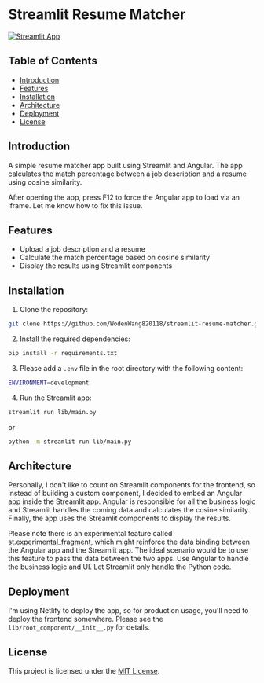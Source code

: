 # Streamlit Resume Matcher

[![Streamlit App](https://static.streamlit.io/badges/streamlit_badge_black_white.svg)](https://cosine-resume.streamlit.app/)

## Table of Contents

- [Introduction](#introduction)
- [Features](#features)
- [Installation](#installation)
- [Architecture](#architecture)
- [Deployment](#deployment)
- [License](#license)

## Introduction

A simple resume matcher app built using Streamlit and Angular. The app calculates the match percentage between a job description and a resume using cosine similarity.

After opening the app, press F12 to force the Angular app to load via an iframe. Let me know how to fix this issue.

## Features

- Upload a job description and a resume
- Calculate the match percentage based on cosine similarity
- Display the results using Streamlit components

## Installation

1. Clone the repository:

```bash
git clone https://github.com/WodenWang820118/streamlit-resume-matcher.git
```

2. Install the required dependencies:

```bash
pip install -r requirements.txt
```

3. Please add a `.env` file in the root directory with the following content:

```bash
ENVIRONMENT=development
```

4. Run the Streamlit app:

```bash
streamlit run lib/main.py
```

or

```bash
python -m streamlit run lib/main.py
```

## Architecture

Personally, I don't like to count on Streamlit components for the frontend, so instead of building a custom component, I decided to embed an Angular app inside the Streamlit app. Angular is responsible for all the business logic and Streamlit handles the coming data and calculates the cosine similarity. Finally, the app uses the Streamlit components to display the results.

Please note there is an experimental feature called [st.experimental_fragment](https://docs.streamlit.io/develop/quick-reference/changelog), which might reinforce the data binding between the Angular app and the Streamlit app. The ideal scenario would be to use this feature to pass the data between the two apps. Use Angular to handle the business logic and UI. Let Streamlit only handle the Python code.

## Deployment

I'm using Netlify to deploy the app, so for production usage, you'll need to deploy the frontend somewhere. Please see the `lib/root_component/__init__.py` for details.

## License

This project is licensed under the [MIT License](https://github.com/WodenWang820118/streamlit-resume-matcher/blob/main/LICENSE).
